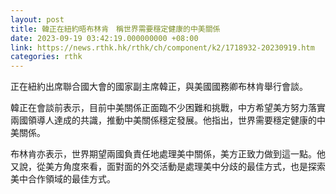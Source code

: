 ```yaml
---
layout: post
title: 韓正在紐約晤布林肯　稱世界需要穩定健康的中美關係
date: 2023-09-19 03:42:19.000000000 +08:00
link: https://news.rthk.hk/rthk/ch/component/k2/1718932-20230919.htm
categories: rthk
---
```


正在紐約出席聯合國大會的國家副主席韓正，與美國國務卿布林肯舉行會談。

韓正在會談前表示，目前中美關係正面臨不少困難和挑戰，中方希望美方努力落實兩國領導人達成的共識，推動中美關係穩定發展。他指出，世界需要穩定健康的中美關係。

布林肯亦表示，世界期望兩國負責任地處理美中關係，美方正致力做到這一點。他又說，從美方角度來看，面對面的外交活動是處理美中分歧的最佳方式，也是探索美中合作領域的最佳方式。
